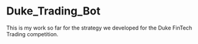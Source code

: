 # Duke_Trading_Bot
This is my work so far for the strategy we developed for the Duke FinTech Trading competition. 
